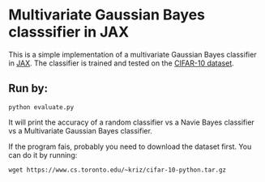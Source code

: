 # Multivariate Gaussian Bayes classsifier in JAX

This is a simple implementation of a multivariate Gaussian Bayes classifier in [JAX](https://github.com/google/jax).
The classifier is trained and tested on the [CIFAR-10 dataset](https://www.cs.toronto.edu/~kriz/cifar.html).
## Run by:
```
python evaluate.py
```
It will print the accuracy of a random classifier vs a Navie Bayes classifier vs a Multivariate Gaussian Bayes classifier.

If the program fais, probably you need to download the dataset first. You can do it by running:
```
wget https://www.cs.toronto.edu/~kriz/cifar-10-python.tar.gz
```
